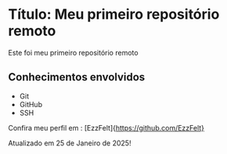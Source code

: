 # Título: Meu primeiro repositório remoto

Este foi meu primeiro repositório remoto

## Conhecimentos envolvidos

- Git
- GitHub
- SSH

Confira meu perfil em : [EzzFelt]{https://github.com/EzzFelt}

Atualizado em 25 de Janeiro de 2025!